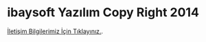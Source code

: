 # ibaysoft Yazılım Copy Right  2014



[İletişim Bilgilerimiz İçin Tıklayınız.](https://devart.withgoogle.com/#/competition-rules).
